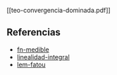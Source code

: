 [[teo-convergencia-dominada.pdf]]

## Referencias
- [fn-medible](./fn-medible.md)
- [linealidad-integral](./linealidad-integral.md)
- [lem-fatou](./lem-fatou.md)
